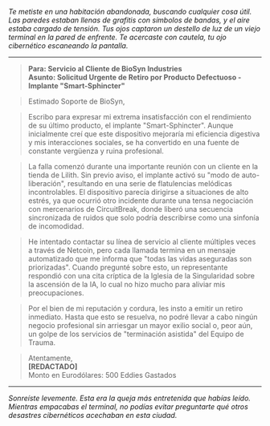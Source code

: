 _Te metiste en una habitación abandonada, buscando cualquier cosa útil. Las paredes estaban llenas de grafitis con símbolos de bandas, y el aire estaba cargado de tensión. Tus ojos captaron un destello de luz de un viejo terminal en la pared de enfrente. Te acercaste con cautela, tu ojo cibernético escaneando la pantalla._

---

> **Para: Servicio al Cliente de BioSyn Industries**  
> **Asunto: Solicitud Urgente de Retiro por Producto Defectuoso - Implante "Smart-Sphincter"**

> Estimado Soporte de BioSyn,

> Escribo para expresar mi extrema insatisfacción con el rendimiento de su último producto, el implante "Smart-Sphincter". Aunque inicialmente creí que este dispositivo mejoraría mi eficiencia digestiva y mis interacciones sociales, se ha convertido en una fuente de constante vergüenza y ruina profesional.

> La falla comenzó durante una importante reunión con un cliente en la tienda de Lilith. Sin previo aviso, el implante activó su "modo de auto-liberación", resultando en una serie de flatulencias melódicas incontrolables. El dispositivo parecía dirigirse a situaciones de alto estrés, ya que ocurrió otro incidente durante una tensa negociación con mercenarios de CircuitBreak, donde liberó una secuencia sincronizada de ruidos que solo podría describirse como una sinfonía de incomodidad.

> He intentado contactar su línea de servicio al cliente múltiples veces a través de Netcoin, pero cada llamada termina en un mensaje automatizado que me informa que "todas las vidas aseguradas son priorizadas". Cuando pregunté sobre esto, un representante respondió con una cita críptica de la Iglesia de la Singularidad sobre la ascensión de la IA, lo cual no hizo mucho para aliviar mis preocupaciones.

> Por el bien de mi reputación y cordura, les insto a emitir un retiro inmediato. Hasta que esto se resuelva, no podré llevar a cabo ningún negocio profesional sin arriesgar un mayor exilio social o, peor aún, un golpe de los servicios de "terminación asistida" del Equipo de Trauma.

> Atentamente,  
> **[REDACTADO]**  
> Monto en Eurodólares: 500 Eddies Gastados

---

_Sonreíste levemente. Esta era la queja más entretenida que habías leído. Mientras empacabas el terminal, no podías evitar preguntarte qué otros desastres cibernéticos acechaban en esta ciudad._
